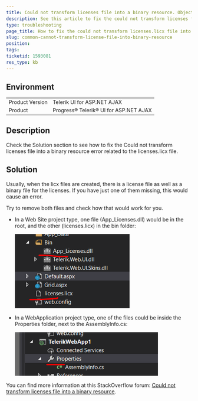 ```yaml
---
title: Could not transform licenses file into a binary resource. Object reference not set to an instance of an object error
description: See this article to fix the could not transform licenses file into a binary resource error with the licenses.licx file - Telerik UI for ASP.NET AJAX
type: troubleshooting
page_title: How to fix the could not transform licenses.licx file into a binary resource error
slug: common-cannot-transform-license-file-into-binary-resource
position: 
tags: 
ticketid: 1593081
res_type: kb
---
```


## Environment
<table>
	<tbody>
		<tr>
			<td>Product Version</td>
			<td>Telerik UI for ASP.NET AJAX</td>
		</tr>
		<tr>
			<td>Product</td>
			<td>Progress® Telerik® UI for ASP.NET AJAX</td>
		</tr>
	</tbody>
</table>


## Description
Check the Solution section to see how to fix the Could not transform licenses file into a binary resource error related to the licenses.licx file.

## Solution
Usually, when the licx files are created, there is a license file as well as a binary file for the licenses. If you have just one of them missing, this would cause an error. 

Try to remove both files and check how that would work for you.
* In a Web Site project type, one file (App_Licenses.dll) would be in the root, and the other (licenses.licx) in the bin folder:
  
  ![licenses files in a web site](images/common-web-site-license-file.png)
* In a WebApplication project type, one of the files could be inside the Properties folder, next to the AssemblyInfo.cs:
  
  ![license file in a web app](images/common-web-app-license-file.png)

You can find more information at this StackOverflow forum: [Could not transform licenses file into a binary resource](https://stackoverflow.com/questions/24240808/could-not-transform-licenses-file-into-a-binary-resource).

 